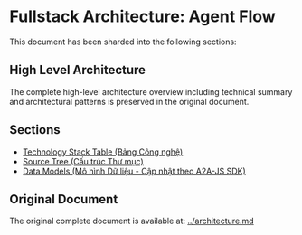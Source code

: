 # Fullstack Architecture: Agent Flow

This document has been sharded into the following sections:

## High Level Architecture

The complete high-level architecture overview including technical summary and architectural patterns is preserved in the original document.

## Sections

- [Technology Stack Table (Bảng Công nghệ)](./01-technology-stack.md)
- [Source Tree (Cấu trúc Thư mục)](./02-source-tree.md)
- [Data Models (Mô hình Dữ liệu - Cập nhật theo A2A-JS SDK)](./03-data-models.md)

## Original Document

The original complete document is available at: [../architecture.md](../architecture.md)
